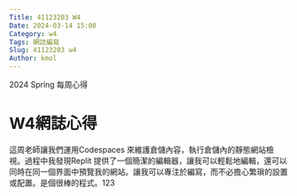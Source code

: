 ```yaml
---
Title: 41123203 W4
Date: 2024-03-14 15:00
Category: w4
Tags: 網誌編寫
Slug: 41123203 w4
Author: kmol
---
```


2024 Spring 每周心得

<!-- PELICAN_END_SUMMARY -->

# W4網誌心得
這周老師讓我們運用Codespaces 來維護倉儲內容，執行倉儲內的靜態網站檢視。過程中我發現Replit 提供了一個簡潔的編輯器，讓我可以輕鬆地編輯，還可以同時在同一個界面中預覽我的網站。讓我可以專注於編寫，而不必擔心繁瑣的設置或配置。是個很棒的程式。123